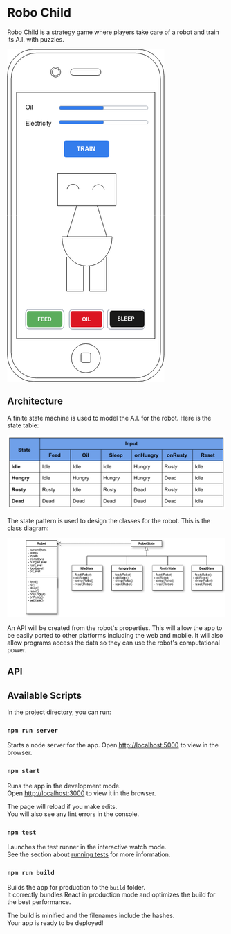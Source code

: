 Robo Child
=====================

Robo Child is a strategy game where players take care of a robot and train its A.I. with puzzles.

![mockup](docs/robochild-mockup.png)

## Architecture

A finite state machine is used to model the A.I. for the robot. Here is the state table:


![state table](docs/state-table.png)


The state pattern is used to design the classes for the robot. This is the class diagram:


![class diagram](docs/robochild-uml.png)


An API will be created from the robot's properties. This will allow the app to be easily ported to other platforms including the web and mobile. It will also allow programs access the data so they can use the robot's computational power.


## API



## Available Scripts

In the project directory, you can run:

### `npm run server`

Starts a node server for the app. Open [http://localhost:5000](http://localhost:5000) to view in the browser.

### `npm start`

Runs the app in the development mode.<br>
Open [http://localhost:3000](http://localhost:3000) to view it in the browser.

The page will reload if you make edits.<br>
You will also see any lint errors in the console.

### `npm test`

Launches the test runner in the interactive watch mode.<br>
See the section about [running tests](#running-tests) for more information.

### `npm run build`

Builds the app for production to the `build` folder.<br>
It correctly bundles React in production mode and optimizes the build for the best performance.

The build is minified and the filenames include the hashes.<br>
Your app is ready to be deployed!

